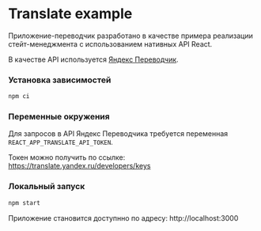 # Translate example

Приложение-переводчик разработано в качестве примера реализации стейт-менеджмента с использованием нативных API React.

В качестве API используется [Яндекс Переводчик](https://translate.yandex.ru/developers).

### Установка зависимостей
```bash
npm ci
```

### Переменные окружения

Для запросов в API Яндекс Переводчика требуется переменная `REACT_APP_TRANSLATE_API_TOKEN`.

Токен можно получить по ссылке: https://translate.yandex.ru/developers/keys

### Локальный запуск

```bash
npm start
```

Приложение  становится доступнно по адресу: http://localhost:3000
